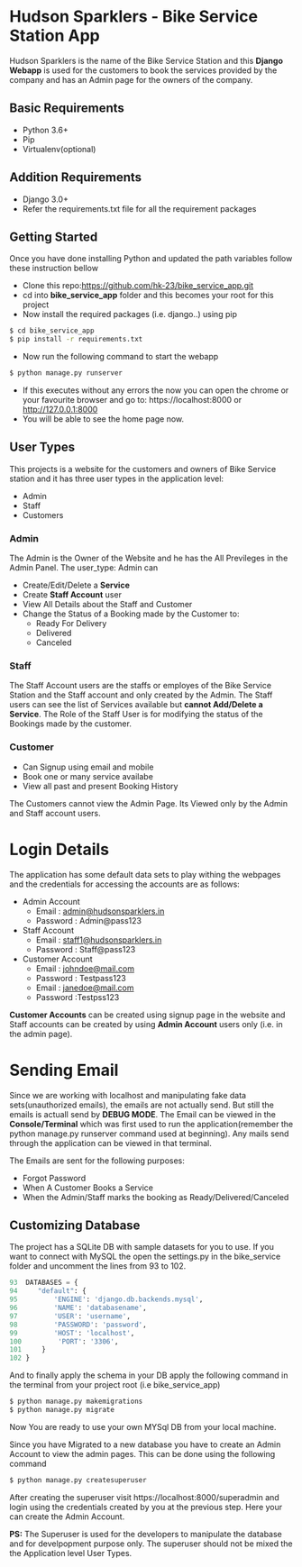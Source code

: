 # Hudson Sparklers - Bike Service Station App
Hudson Sparklers is the name of the Bike Service Station and this **Django Webapp** is used for the customers to book the services provided by the company and has an Admin page for the owners of the company.

## Basic Requirements
- Python 3.6+
- Pip
- Virtualenv(optional)

## Addition Requirements
- Django 3.0+
- Refer the requirements.txt file for all the requirement packages

## Getting Started
Once you have done installing Python and updated the path variables follow these instruction bellow
- Clone this repo:https://github.com/hk-23/bike_service_app.git
- cd into **bike_service_app** folder and this becomes your root for this project
- Now install the required packages (i.e. django..) using pip
```sh
$ cd bike_service_app
$ pip install -r requirements.txt
```
- Now run the following command to start the webapp
```sh
$ python manage.py runserver
```
- If this executes without any errors the now you can open the chrome or your favourite browser and go to: https://localhost:8000 or http://127.0.0.1:8000
- You will be able to see the home page now.

## User Types
This projects is a website for the customers and owners of Bike Service station and it has three user types in the application level:
- Admin
- Staff
- Customers
### Admin
The Admin is the Owner of the Website and he has the All Previleges in the Admin Panel. The user_type: Admin can 
- Create/Edit/Delete a **Service**
- Create **Staff Account** user
- View All Details about the Staff and Customer
- Change the Status of a Booking made by the Customer to: 
    - Ready For Delivery
    - Delivered
    - Canceled

### Staff
The Staff Account users are the staffs or employes of the Bike Service Station and the Staff account and only created by the Admin. The Staff users can see the list of Services available but **cannot Add/Delete a Service**. The Role of the Staff User is for modifying the status of the Bookings made by the customer.

### Customer
 - Can Signup using email and mobile
 - Book one or many service availabe
 - View all past and present Booking History

The Customers cannot view the Admin Page. Its Viewed only by the Admin and Staff account users.

# Login Details
The application has some default data sets to play withing the webpages and the credentials for accessing the accounts are as follows:
- Admin Account
    - Email : admin@hudsonsparklers.in
    - Password : Admin@pass123
- Staff Account
    - Email : staff1@hudsonsparklers.in
    - Password : Staff@pass123
- Customer Account 
    - Email : johndoe@mail.com
    - Password : Testpass123
    - Email : janedoe@mail.com
    - Password :Testpss123

**Customer Accounts** can be created using signup page in the website and Staff accounts can be created by using **Admin Account** users only (i.e. in the admin page).

# Sending Email
Since we are working with localhost and manipulating fake data sets(unauthorized emails), the emails are not actually send. But still the emails is actuall send by **DEBUG MODE**. The Email can be viewed in the **Console/Terminal** which was first used to run the application(remember the python manage.py runserver command used at beginning).
Any mails send through the application can be viewed in that terminal.

The Emails are sent for the following purposes:
- Forgot Password
- When A Customer Books a Service
- When the Admin/Staff marks the booking as Ready/Delivered/Canceled


## Customizing Database
The project has a SQLite DB with sample datasets for you to use. If you want to connect with MySQL the open the settings.py in the bike_service folder and uncomment the lines from 93 to 102.
```python
93  DATABASES = {
94     "default": {
95         'ENGINE': 'django.db.backends.mysql',
96         'NAME': 'databasename',
97         'USER': 'username',
98         'PASSWORD': 'password',
99         'HOST': 'localhost',
100         'PORT': '3306',
101     }
102 }
```
And to finally apply the schema in your DB apply the following command in the terminal from your project root (i.e bike_service_app)
```sh
$ python manage.py makemigrations
$ python manage.py migrate
```
Now You are ready to use your own MYSql DB from your local machine.

Since you have Migrated to a new database you have to create an Admin Account to view the admin pages. This can be done using the following command

```sh
$ python manage.py createsuperuser
```

After creating the superuser visit https://localhost:8000/superadmin and login using the credentials created by you at the previous step. Here your can create the Admin Account.

**PS:** The Superuser is used for the developers to manipulate the database and for develpopment purpose only. The superuser should not be mixed the the Application level User Types.